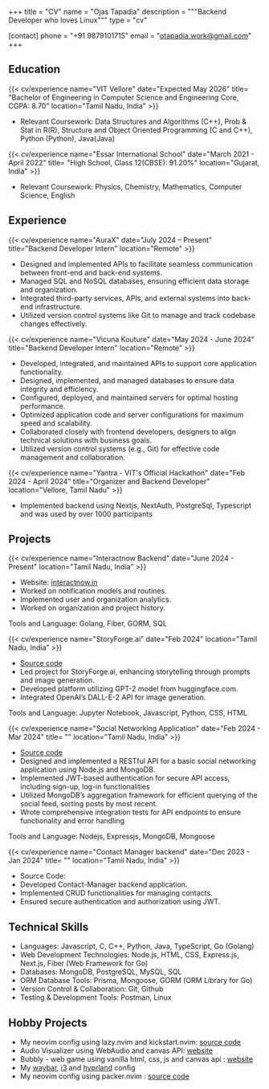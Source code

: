 +++
title = "CV"
name = "Ojas Tapadia"
description = """Backend Developer who loves Linux"""
type = "cv"

[contact]
  phone = "+91 9879101715"
  email = "otapadia.work@gmail.com"
+++

Education
---------

{{< cv/experience
    name="VIT Vellore"
    date="Expected May 2026"
    title=
      "Bachelor of Engineering in Computer Science and Engineering Core, CGPA: 8.70"
    location="Tamil Nadu, India" >}}
* Relevant Coursework: Data Structures and Algorithms (C++), Prob & Stat in R(R), Structure and Object
Oriented Programming (C and C++), Python (Python), Java(Java)

{{< cv/experience
    name="Essar International School"
    date="March 2021 - April 2022"
    title=
      "High School, Class 12(CBSE): 91.20%"
    location="Gujarat, India" >}}
* Relevant Coursework: Physics, Chemistry, Mathematics, Computer Science, English

Experience
----------

{{< cv/experience
    name="AuraX"
    date="July 2024 – Present"
    title="Backend Developer Intern"
    location="Remote" >}}

* Designed and implemented APIs to facilitate seamless communication between front-end and back-end systems.
* Managed SQL and NoSQL databases, ensuring efficient data storage and organization.
* Integrated third-party services, APIs, and external systems into back-end infrastructure.
* Utilized version control systems like Git to manage and track codebase changes effectively.

{{< cv/experience
    name="Vicuna Kouture"
    date="May 2024 - June 2024"
    title="Backend Developer Intern"
    location="Remote" >}}

* Developed, integrated, and maintained APIs to support core application functionality.
* Designed, implemented, and managed databases to ensure data integrity and efficiency.
* Configured, deployed, and maintained servers for optimal hosting performance.
* Optimized application code and server configurations for maximum speed and scalability.
* Collaborated closely with frontend developers, designers to align technical solutions with business goals.
* Utilized version control systems (e.g., Git) for effective code management and collaboration.

{{< cv/experience
    name="Yantra - VIT's Official Hackathon"
    date="Feb 2024 - April 2024"
    title="Organizer and Backend Developer"
    location="Vellore, Tamil Nadu" >}}

* Implemented backend using Nextjs, NextAuth, PostgreSql, Typescript and was used by over 1000 participants


Projects
--------


{{< cv/experience
    name="Interactnow Backend"
    date="June 2024 - Present"
    location="Tamil Nadu, India" >}}
* Website: [interactnow.in][4]
* Worked on notification models and routines.
* Implemented user and organization analytics.
* Worked on organization and project history.

Tools and Language: Golang, Fiber, GORM, SQL

{{< cv/experience
    name="StoryForge.ai"
    date="Feb 2024"
    location="Tamil Nadu, India" >}}
* [Source code][5]
* Led project for StoryForge.ai, enhancing storytelling through prompts and image generation.
* Developed platform utilizing GPT-2 model from huggingface.com.
* Integrated OpenAI’s DALL-E-2 API for image generation.

Tools and Language: Jupyter Notebook, Javascript, Python, CSS, HTML

{{< cv/experience
    name="Social Networking Application"
    date="Feb 2024 - Mar 2024"
    title=
      ""
    location="Tamil Nadu, India" >}}
* [Source code][8]
* Designed and implemented a RESTful API for a basic social networking application using Node.js and MongoDB.
* Implemented JWT-based authentication for secure API access, including sign-up, log-in functionalities
* Utilized MongoDB’s aggregation framework for efficient querying of the social feed, sorting posts by most recent.
* Wrote comprehensive integration tests for API endpoints to ensure functionality and error handling

Tools and Language: Nodejs, Expressjs, MongoDB, Mongoose

{{< cv/experience
    name="Contact Manager backend"
    date="Dec 2023 - Jan 2024"
    title=
      ""
    location="Tamil Nadu, India" >}}
* Source Code:
* Developed Contact-Manager backend application.
* Implemented CRUD functionalities for managing contacts.
* Ensured secure authentication and authorization using JWT.

Technical Skills
----------------
* Languages: Javascript, C, C++, Python, Java, TypeScript, Go (Golang)
* Web Development Technologies: Node.js, HTML, CSS, Express.js, Next.js, Fiber (Web Framework for Go)
* Databases: MongoDB, PostgreSQL, MySQL, SQL
* ORM Database Tools: Prisma, Mongoose, GORM (ORM Library for Go)
* Version Control & Collaboration: Git, Github
* Testing & Development Tools: Postman, Linux

Hobby Projects
--------------
* My neovim config using lazy.nvim and kickstart.nvim: [source code][6]
* Audio Visualizer using WebAudio and canvas API: [website][12]
* Bubbly - web game using vanilla html, css, js and canvas api : [website][13]
* My [waybar][9], [i3][10] and [hyprland][11] config
* My neovim config using packer.nvim : [source code][7]

[1]: https://manid2.github.io/hugo-xterm/
[2]: https://manid2.gitlab.io/
[4]: https://interactnow.in/    
[5]: github.com/Seudonym/StoryForge.ai
[6]: github.com/0ju1c3/kickstart-nvim
[7]: https://github.com/0ju1c3/custom_nvim_config
[8]: https://github.com/0ju1c3/Nodejs-intern-assignment-3-submission
[9]: https://github.com/0ju1c3/waybar-conf
[10]: https://github.com/0ju1c3/i3_conf
[11]: https://github.com/0ju1c3/hyprland
[12]: https://0ju1c3.github.io/Audio-Visualiser/
[13]: https://0ju1c3.github.io/Bubbly/
